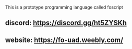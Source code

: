 This is a prototype programming language called foscript

discord: https://discord.gg/ht5ZYSKh
-
website: https://fo-uad.weebly.com/
-
  
